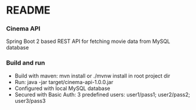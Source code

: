 # README #

### Cinema API ###

Spring Boot 2 based REST API for fetching movie data from MySQL database

### Build and run ###

* Build with maven: mvn install or ./mvnw install in root project dir
* Run: java -jar target/cinema-api-1.0.0.jar
* Configured with local MySQL database
* Secured with Basic Auth: 3 predefined users: user1/pass1; user2/pass2; user3/pass3